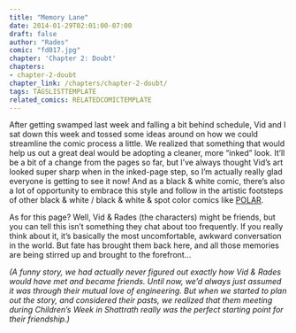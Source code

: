 ```yaml
---
title: "Memory Lane"
date: 2014-01-29T02:01:00-07:00
draft: false
author: "Rades"
comic: "fd017.jpg"
chapter: 'Chapter 2: Doubt'
chapters:
- chapter-2-doubt
chapter_link: /chapters/chapter-2-doubt/
tags: TAGSLISTTEMPLATE
related_comics: RELATEDCOMICTEMPLATE
---
```


After getting swamped last week and falling a bit behind schedule, Vid and I sat down this week and tossed some ideas around on how we could streamline the comic process a little. We realized that something that would help us out a great deal would be adopting a cleaner, more “inked” look. It’ll be a bit of a change from the pages so far, but I’ve always thought Vid’s art looked super sharp when in the inked-page step, so I’m actually really glad everyone is getting to see it now! And as a black &amp; white comic, there’s also a lot of opportunity to embrace this style and follow in the artistic footsteps of other black &amp; white / black &amp; white &amp; spot color comics like [POLAR](http://www.polarcomic.com/). 


As for this page? Well, Vid &amp; Rades (the characters) might be friends, but you can tell this isn’t something they chat about too frequently. If you really think about it, it’s basically the most uncomfortable, awkward conversation in the world. But fate has brought them back here, and all those memories are being stirred up and brought to the forefront…


*(A funny story, we had actually never figured out exactly how Vid &amp; Rades would have met and became friends. Until now, we’d always just assumed it was through their mutual love of engineering. But when we started to plan out the story, and considered their pasts, we realized that them meeting during Children’s Week in Shattrath really was the perfect starting point for their friendship.)*

